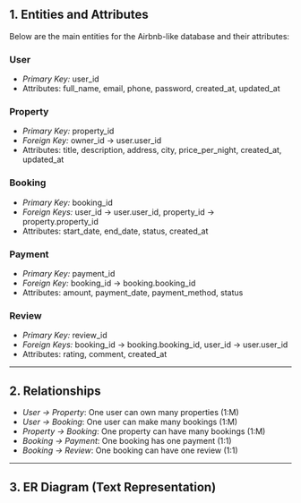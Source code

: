 
## 1. Entities and Attributes
Below are the main entities for the Airbnb-like database and their attributes:

### User
- *Primary Key:* user_id
- Attributes: full_name, email, phone, password, created_at, updated_at

### Property
- *Primary Key:* property_id
- *Foreign Key:* owner_id → user.user_id
- Attributes: title, description, address, city, price_per_night, created_at, updated_at

### Booking
- *Primary Key:* booking_id
- *Foreign Keys:* user_id → user.user_id, property_id → property.property_id
- Attributes: start_date, end_date, status, created_at

### Payment
- *Primary Key:* payment_id
- *Foreign Key:* booking_id → booking.booking_id
- Attributes: amount, payment_date, payment_method, status

### Review
- *Primary Key:* review_id
- *Foreign Keys:* booking_id → booking.booking_id, user_id → user.user_id
- Attributes: rating, comment, created_at

---

## 2. Relationships
- *User → Property*: One user can own many properties (1:M)
- *User → Booking*: One user can make many bookings (1:M)
- *Property → Booking*: One property can have many bookings (1:M)
- *Booking → Payment*: One booking has one payment (1:1)
- *Booking → Review*: One booking can have one review (1:1)

---

## 3. ER Diagram (Text Representation)